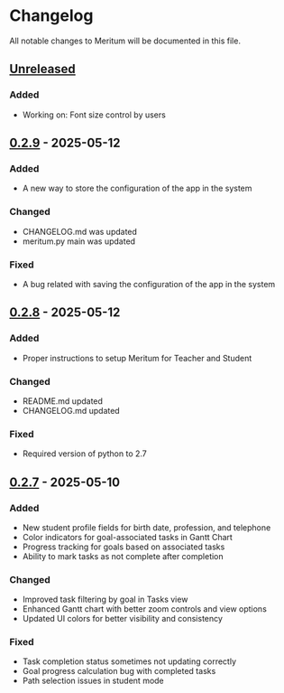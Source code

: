 # Changelog

All notable changes to Meritum will be documented in this file.

## [Unreleased]

### Added
- Working on: Font size control by users


## [0.2.9] - 2025-05-12

### Added
- A new way to store the configuration of the app in the system

### Changed
- CHANGELOG.md was updated
- meritum.py main was updated

### Fixed
- A bug related with saving the configuration of the app in the system


## [0.2.8] - 2025-05-12

### Added
- Proper instructions to setup Meritum for Teacher and Student

### Changed
- README.md updated
- CHANGELOG.md updated

### Fixed
- Required version of python to 2.7


## [0.2.7] - 2025-05-10

### Added
- New student profile fields for birth date, profession, and telephone
- Color indicators for goal-associated tasks in Gantt Chart
- Progress tracking for goals based on associated tasks
- Ability to mark tasks as not complete after completion

### Changed
- Improved task filtering by goal in Tasks view
- Enhanced Gantt chart with better zoom controls and view options
- Updated UI colors for better visibility and consistency

### Fixed
- Task completion status sometimes not updating correctly
- Goal progress calculation bug with completed tasks
- Path selection issues in student mode


[Unreleased]: https://github.com/maurobedoya/meritum/compare/v0.2.9...HEAD
[0.2.9]: https://github.com/maurobedoya/meritum/compare/v0.2.8...v0.2.9
[0.2.8]: https://github.com/maurobedoya/meritum/compare/v0.2.7...v0.2.8
[0.2.7]: https://github.com/maurobedoya/meritum/releases/v0.2.7

